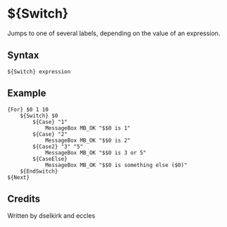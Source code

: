 # ${Switch}

Jumps to one of several labels, depending on the value of an expression.

## Syntax

    ${Switch} expression

## Example

    {For} $0 1 10
        ${Switch} $0
            ${Case} "1"
                MessageBox MB_OK "$$0 is 1"
            ${Case} "2"
                MessageBox MB_OK "$$0 is 2"
            ${Case2} "3" "5"
                MessageBox MB_OK "$$0 is 3 or 5"
            ${CaseElse}
                MessageBox MB_OK "$$0 is something else ($0)"
        ${EndSwitch}
    ${Next}

## Credits

Written by dselkirk and eccles
